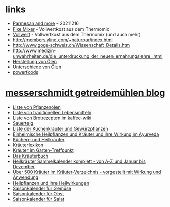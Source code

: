 # links

* [Parmesan and more](https://www.parmesan-parmigiano.de/rezepte/) - 20211216
* [Fixe Mixer](https://fixemixer.wordpress.com/) - Vollwertkost aus dem Thermomix
* [Vollwert](https://vollwert.wordpress.com/) - Vollwertkost aus dem Thermomix (und auch mehr)
* http://members.yline.com/~naturpur/index.html
* http://www.goge-schweiz.ch/Wissenschaft_Details.htm
* http://www.medizin-unwahrheiten.de/die_unterdruckung_der_neuen_ernahrungslehre_.html
* [Herstellung von Ölen](http://www.satureja.de/html/herstellung_pflanzenole.html)
* [Unterschiede von Ölen](http://www.naturata.de/wordpress/speiseole-was-bedeutet-nativ-raffiniert-und-kalt-gepresst/)
* [powerfoods](http://www.oana.de/power.htm)
# [messerschmidt getreidemühlen blog](http://messerschmidt-muehlen.de/de/blog/)
* [Liste von Pflanzenölen](https://de.wikipedia.org/wiki/Kategorie:Pflanzen%C3%B6l)
* [Liste von traditionellen Lebensmitteln](https://de.wikipedia.org/wiki/Kategorie:Traditionelles_Lebensmittel)
* [Liste von Brotrezepten im kaffee-wiki](https://www.kaffee-netz.de/threads/die-brotbacken-rezeptesammlung.83262/)
* [Sauerteig](http://www.der-sauerteig.com/phpBB2/index.php?c=5)
* [Liste der Küchenkräuter und Gewürzpflanzen](https://de.wikipedia.org/wiki/Liste_der_K%C3%BCchenkr%C3%A4uter_und_Gew%C3%BCrzpflanzen)
* [Einheimische Heilpflanzen und Kräuter und ihre Wirkung im Ayurveda](http://www.veda-life.de/ayurveda-heilpflanzen-uebersicht.html)
* [Küchen- und Heilkräuter](http://www.lautringer.de/Alle-Kuchen--und-Heilkrauter/alle-kuchen--und-heilkrauter.html)
* [Kräuterlexikon](http://www.heilkraeuter.de/lexikon/index-komplett.htm)
* [Kräuter im Garten-Treffpunkt](https://www.garten-treffpunkt.de/lexikon/kraeuter.aspx)
* [Das Kräuterbuch](http://www.kraeuter-buch.de/)
* [Heilkräuter Sammelkalender komplett - von A-Z und Januar bis Dezember](https://www.kraeuter-verzeichnis.de/sammelkalender/komplett.htm)
* [Über 500 Kräuter im Kräuter-Verzeichnis - vorgestellt mit Wirkung und Anwendung](https://www.kraeuter-verzeichnis.de/)
* [Heilpflanzen und ihre Heilwirkungen](http://www.heilkraeuter.de/lexikon/heilpflanzen.htm)
* [Saisonkalender für Gemüse](http://www.regional-saisonal.de/saisonkalender-gemuese)
* [Saisonkalender für Obst](http://www.regional-saisonal.de/saisonkalender-obst)
* [Saisonkalender für Salat](http://www.regional-saisonal.de/saisonkalender-salat)
